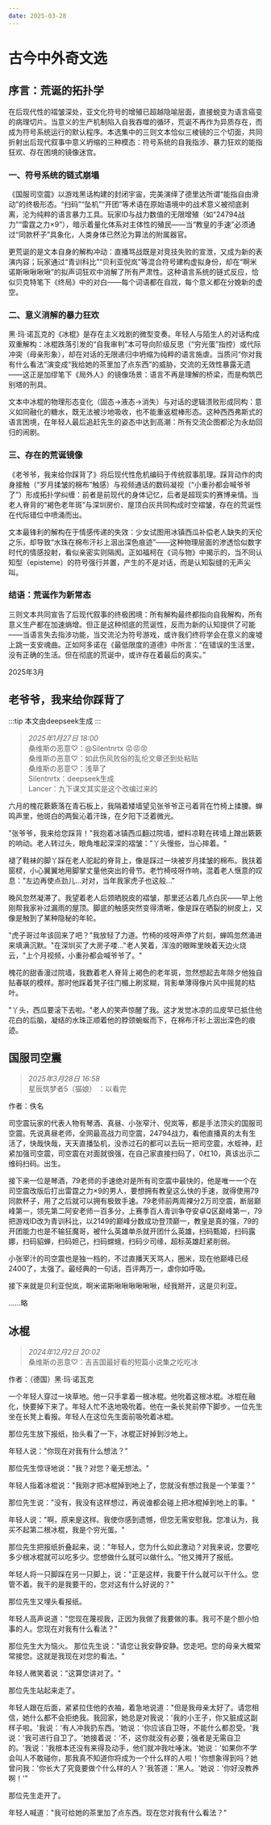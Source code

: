 ```yaml
---
date: 2025-03-28
---
```


# 古今中外奇文选

## 序言：荒诞的拓扑学  

在后现代性的褶皱深处，亚文化符号的增殖已超越隐喻层面，直接蜕变为语言癌变的病理切片。当意义的生产机制陷入自我吞噬的循环，荒诞不再作为异质存在，而成为符号系统运行的默认程序。本选集中的三则文本恰似三棱镜的三个切面，共同折射出后现代叙事中意义坍缩的三种模态：符号系统的自我指涉、暴力狂欢的能指狂欢、存在困境的镜像迷宫。  

### 一、符号系统的链式崩塌  

《国服司空震》以游戏黑话构建的封闭宇宙，完美演绎了德里达所谓“能指自由滑动”的终极形态。“扫码”“坠机”“开团”等术语在原始语境中的战术意义被彻底剥离，沦为纯粹的语言暴力工具。玩家ID与战力数值的无限增殖（如“24794战力”“雷霆之力×9”），暗示着量化体系对主体性的殖民——当“教皇的手速”必须通过“同款杯子”具象化，人类身体已然沦为算法的附属器官。  

更荒诞的是文本自身的解构冲动：直播骂战既是对竞技失败的宣泄，又成为新的表演内容；玩家通过“青训科比”“贝利亚倪岚”等混合符号建构虚拟身份，却在“啊米诺斯啾啾啾啾”的拟声词狂欢中消解了所有严肃性。这种语言系统的链式反应，恰似贝克特笔下《终局》中的对白——每个词语都在自戕，每个意义都在分娩新的虚空。  

### 二、意义消解的暴力狂欢  

黑·玛·诺瓦克的《冰棍》是存在主义戏剧的微型变奏。年轻人与陌生人的对话构成双重解构：冰棍跌落引发的“自我审判”本可导向阶级反思（“穷光蛋”指控）或代际冲突（母亲形象），却在对话的无限递归中坍缩为纯粹的语言施虐。当质问“你对我有什么看法”演变成“我给她的茶里加了点东西”的威胁，交流的无效性暴露无遗——这正是加缪笔下《局外人》的镜像场景：语言不再是理解的桥梁，而是构筑巴别塔的刑具。  

文本中冰棍的物理形态变化（固态→液态→消失）与对话的逻辑溃败形成同构：意义如同融化的糖水，既无法被沙地吸收，也不能重返棍棒形态。这种西西弗斯式的语言困境，在年轻人最后追赶先生的姿态中达到高潮：所有交流企图都沦为永劫回归的闹剧。  

### 三、存在的荒诞镜像  

《老爷爷，我来给你踩背了》将后现代性危机编码于传统叙事肌理。踩背动作的肉身接触（“岁月揉皱的棉布”触感）与视频通话的数码凝视（“小重孙都会喊爷爷了”）形成拓扑学纠缠：前者是前现代的身体记忆，后者是超现实的赛博亲情。当老人脊背的“褐色老年斑”与深圳房价、屋顶白灰共同构成时空褶皱，存在的荒诞性在代际错位中喷涌而出。  

文本最锋利的解构在于情感传递的失效：少女试图用冰镇西瓜补偿老人缺失的天伦之乐，却导致“水珠在棉布汗衫上洇出深色痕迹”——这种物理层面的渗透恰似数字时代的情感投射，看似亲密实则隔阂。正如福柯在《词与物》中揭示的，当不同认知型（episteme）的符号强行并置，产生的不是对话，而是认知裂缝的无声尖叫。  

### 结语：荒诞作为新常态  

三则文本共同宣告了后现代叙事的终极困境：所有解构最终都指向自我解构，所有意义生产都在加速熵增。但正是这种彻底的荒诞性，反而为新的认知提供了可能——当语言失去指涉功能，当交流沦为符号游戏，或许我们终将学会在意义的废墟上跳一支安魂曲。正如阿多诺在《最低限度的道德》中所言：“在错误的生活里，没有正确的生活。但在彻底的荒诞中，或许存在着最后的真实。”  

2025年3月

## 老爷爷，我来给你踩背了

:::tip
本文由deepseek生成
:::

>*2025年1月27日 18:00*  
>桑维斯の恶意♡：@Silentnrtx 😡😡😡  
>桑维斯の恶意♡：如此伤风败俗的乱伦文章还到处粘贴  
>桑维斯の恶意♡：浅草了  
>Silentnrtx：deepseek生成  
>Lancer：九下课文其实是这个改编过来的

六月的槐花簌簌落在青石板上，我隔着矮墙望见张爷爷正弓着背在竹椅上揉腰。蝉鸣声里，他斑白的两鬓沁着汗珠，在夕阳下泛着微光。

"张爷爷，我来给您踩背！"我抱着冰镇西瓜翻过院墙，塑料凉鞋在砖墙上蹭出簌簌的响动。老人转过头，眼角堆起深深的褶皱："丫头慢些，当心摔着。"

褪了鞋袜的脚丫踩在老人驼起的脊背上，像是踩过一块被岁月揉皱的棉布。我扶着窗棂，小心翼翼地用脚掌丈量他突出的骨节。老竹椅吱呀作响，混着老人惬意的叹息："左边再使点劲儿...对对，当年我家虎子也这般..."

晚风忽然凝滞了。我望着老人后颈晒脱皮的褶皱，那里还沾着几点白灰——早上他刚帮我家补过漏雨的屋顶。脚底的触感突然变得清晰，像是踩在晒裂的树皮上，又像是触到了某种隐秘的年轮。

"虎子哥过年该回来了吧？"我放轻了力道。竹椅的吱呀声停了片刻，蝉鸣忽然涌进来填满沉默。"在深圳买了大房子喽..."老人笑着，浑浊的眼眸里映着天边火烧云，"上个月视频，小重孙都会喊爷爷了。"

槐花的甜香漫过院墙，我数着老人脊背上褐色的老年斑，忽然想起去年除夕他独自贴春联的模样。那时他踩着凳子往门楣上刷浆糊，背影单薄得像片风中摇晃的枯叶。

"丫头，西瓜要滚下去啦。"老人的笑声惊醒了我。这才发觉冰凉的瓜皮早已抵住他花白的后脑，凝结的水珠正顺着他的脖颈蜿蜒而下，在棉布汗衫上洇出深色的痕迹。

## 国服司空震

>*2025年3月28日 16:58*  
>星辰筑梦者5（猫娘） ：以看完

作者：佚名

司空震玩家的代表人物有琴酒、真昼、小张窄汁、倪岚等，都是手法顶尖的国服司空震。先说真昼老师，全网最高战力司空震，24794战力，看他直播真的太有生活了，快哉快哉，天天直播坠机，没赤过石的都可以去玩一把司空震，水蛭神，赶紧加强司空震，司空震在对面就很强，在自己家直接扫码了，0杠10，真该出示二维码扫码。出生。

接下来一位是琴酒，79老师的手速绝对是所有司空震中最快的，他是唯一一个在司空震改版后打出雷霆之力×9的男人，要想拥有教皇这么快的手速，就得使用79同款杯子，用了之后就可以拥有极致手速。79老师前两周裸分2万司空震，断层巅峰第一，领先第二阿安老师一百多分，上赛季百人青训争夺安卓Q区巅峰第一，79把游戏ID改为青训科比，以2149的巅峰分数成功登顶巅一，教皇是真的强，79的开团能力也是不输狂魔哥，被什么英雄单杀就开团什么英雄，扫码甄姬，扫码露娜，扫码貂蝉，扫码妲己，扫码蟐蛾，扫码少司缘，超标英雄赶紧削弱。

小张宰汁的司空震也是独一档的，不过直播天天骂人，圈米，现在他巅峰已经2400了，太强了。最经典的一句话，百评两万一，虐你如呼吸。

接下来就是贝利亚倪岚，啊米诺斯啾啾啾啾啾啾，经我掰开，这是贝利亚。

......略

## 冰棍

>*2024年12月2日 20:02*  
>桑维斯の恶意♡：吉吉国最好看的短篇小说集之吃吃冰

作者：（德国）黑·玛·诺瓦克

一个年轻人穿过一块草地。他一只手拿着一根冰棍。他吮着这根冰棍。冰棍在融化，快要掉下来了。年轻人忙不迭地吸吮着。他在一条长凳前停下脚步。一位先生坐在长凳上看报。年轻人在这位先生面前吸吮着冰棍。

那位先生放下报纸，抬头看了一下，冰棍正好掉到沙地上。

年轻人说："你现在对我有什么想法？"

那位先生惊讶地说："我？对您？毫无想法。"

年轻人指着冰棍说："我刚才把冰棍掉到地上了，您就没有想过我是一个笨蛋？"

那位先生说："没有，我没有这样想过，再说谁都会碰上把冰棍掉到地上的事。"

年轻人说："啊，原来是这样。我使你感到遗憾，但您无需安慰我。您准认为，我买不起第二根冰棍，我是个穷光蛋。"

那位先生把报纸折叠起来，说："年轻人，您为什么如此激动？对我来说，您要吃多少根冰棍就可以吃多少。您想做什么就可以做什么。"他又摊开了报纸。

年轻人将一只脚踩在另一只脚上，说："正是这样，我要干什么就可以干什么。您管不着。我干的是我要干的，您对这有什么好说的？"

那位先生又埋头看报纸。

年轻人高声说道："您现在蔑视我，正因为我做了我要做的事。我可不是个胆小怕事的人。您现在对我有什么看法？"

那位先生大为恼火。 那位先生说："请您让我安静安静。您走吧。您的母亲大概常常接您。这就是我现在对您的看法。"

年轻人微笑着说："这算您讲对了。"

那位先生站起来走了。

年轻人跟在后面，紧紧拉住他的衣袖，着急地说道："但是我母亲太好了。请您相信，她什么都不会拒绝我。我回家，她总是对我说：'我的小王子，你又脏成这副样子啦。'我说：'有人冲我扔东西。'她说：'你应该自卫呀，不能什么都忍受。'我说：'我可进行自卫了。'她接着说：'不，这你就没有必要；强者是无需自卫的。'我说：'我根本还没有来得及动手，他们就冲我吐唾沫。'她说：'如果你不学会叫人不敢碰你，那我真不知道你将成为一个什么样的人啦！'你想象得到吗？她曾问我：'你长大了究竟要做个什么样的人？'我答道：'黑人。'她说：'你好没教养啊！'"

那位先生走开了。

年轻人喊道："我可给她的茶里加了点东西。现在您对我有什么看法？"
